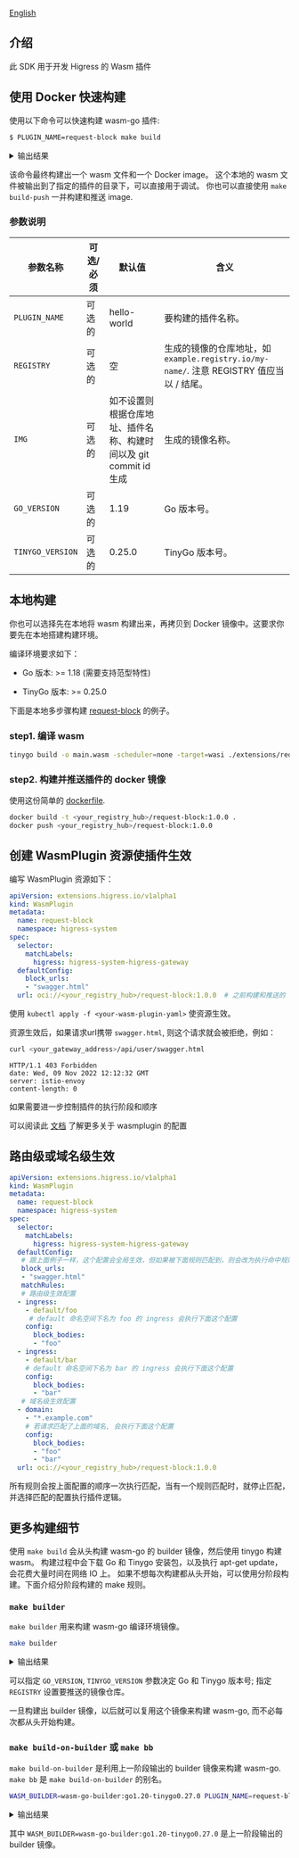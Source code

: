[English](./README_EN.md)

## 介绍

此 SDK 用于开发 Higress 的 Wasm 插件

## 使用 Docker 快速构建

使用以下命令可以快速构建 wasm-go 插件:

```bash
$ PLUGIN_NAME=request-block make build
```

<details>
<summary>输出结果</summary>
<pre><code>
DOCKER_BUILDKIT=1 docker build --build-arg PLUGIN_NAME=request-block \
                               --build-arg GO_VERSION= \
                               --build-arg TINYGO_VERSION= \
                               -t request-block:20230213-170844-ca49714 \
                               -f DockerfileBuilder \
                               --output extensions/request-block .
[+] Building 84.6s (15/15)                                                                                                                                                                                                                                                0.0s 

image:            request-block:20230211-184334-f402f86
output wasm file: extensions/request-block/plugin.wasm
</code></pre>
</details>

该命令最终构建出一个 wasm 文件和一个 Docker image。
这个本地的 wasm 文件被输出到了指定的插件的目录下，可以直接用于调试。
你也可以直接使用 `make build-push` 一并构建和推送 image.

### 参数说明

| 参数名称             | 可选/必须 | 默认值                                      | 含义                                                                   |
|------------------|-------|------------------------------------------|----------------------------------------------------------------------|
| `PLUGIN_NAME`    | 可选的   | hello-world                              | 要构建的插件名称。                                                            |
| `REGISTRY`       | 可选的   | 空                                        | 生成的镜像的仓库地址，如 `example.registry.io/my-name/`.  注意 REGISTRY 值应当以 / 结尾。 |
| `IMG`            | 可选的   | 如不设置则根据仓库地址、插件名称、构建时间以及 git commit id 生成 | 生成的镜像名称。                                                             |
| `GO_VERSION`     | 可选的   | 1.19                                     | Go 版本号。                                                              |
| `TINYGO_VERSION` | 可选的   | 0.25.0                                   | TinyGo 版本号。                                                          |

## 本地构建

你也可以选择先在本地将 wasm 构建出来，再拷贝到 Docker 镜像中。这要求你要先在本地搭建构建环境。

编译环境要求如下：

- Go 版本: >= 1.18 (需要支持范型特性)

- TinyGo 版本: >= 0.25.0

下面是本地多步骤构建 [request-block](extensions/request-block) 的例子。

### step1. 编译 wasm

```bash
tinygo build -o main.wasm -scheduler=none -target=wasi ./extensions/request-block/main.go
```

### step2. 构建并推送插件的 docker 镜像

使用这份简单的 [dockerfile](./Dockerfile).

```bash
docker build -t <your_registry_hub>/request-block:1.0.0 .
docker push <your_registry_hub>/request-block:1.0.0
```

## 创建 WasmPlugin 资源使插件生效

编写 WasmPlugin 资源如下：

```yaml
apiVersion: extensions.higress.io/v1alpha1
kind: WasmPlugin
metadata:
  name: request-block
  namespace: higress-system
spec:
  selector:
    matchLabels:
      higress: higress-system-higress-gateway
  defaultConfig:
    block_urls:
    - "swagger.html"
  url: oci://<your_registry_hub>/request-block:1.0.0  # 之前构建和推送的 image 地址
```

使用 `kubectl apply -f <your-wasm-plugin-yaml>` 使资源生效。

资源生效后，如果请求url携带 `swagger.html`, 则这个请求就会被拒绝，例如：

```bash
curl <your_gateway_address>/api/user/swagger.html
```

```text
HTTP/1.1 403 Forbidden
date: Wed, 09 Nov 2022 12:12:32 GMT
server: istio-envoy
content-length: 0
```

如果需要进一步控制插件的执行阶段和顺序

可以阅读此 [文档](https://istio.io/latest/docs/reference/config/proxy_extensions/wasm-plugin/) 了解更多关于 wasmplugin 的配置

## 路由级或域名级生效

```yaml
apiVersion: extensions.higress.io/v1alpha1
kind: WasmPlugin
metadata:
  name: request-block
  namespace: higress-system
spec:
  selector:
    matchLabels:
      higress: higress-system-higress-gateway
  defaultConfig:
   # 跟上面例子一样，这个配置会全局生效，但如果被下面规则匹配到，则会改为执行命中规则的配置
   block_urls:
   - "swagger.html"
   matchRules:
   # 路由级生效配置
  - ingress:
    - default/foo
     # default 命名空间下名为 foo 的 ingress 会执行下面这个配置
    config:
      block_bodies:
      - "foo"
  - ingress:
    - default/bar
    # default 命名空间下名为 bar 的 ingress 会执行下面这个配置
    config:
      block_bodies:
      - "bar"
   # 域名级生效配置
  - domain:
    - "*.example.com"
    # 若请求匹配了上面的域名, 会执行下面这个配置
    config:
      block_bodies:
      - "foo"
      - "bar"
  url: oci://<your_registry_hub>/request-block:1.0.0
```

所有规则会按上面配置的顺序一次执行匹配，当有一个规则匹配时，就停止匹配，并选择匹配的配置执行插件逻辑。

## 更多构建细节

使用 `make build` 会从头构建 wasm-go 的 builder 镜像，然后使用 tinygo 构建 wasm。
构建过程中会下载 Go 和 Tinygo 安装包，以及执行 apt-get update，会花费大量时间在网络 IO 上。
如果不想每次构建都从头开始，可以使用分阶段构建。下面介绍分阶段构建的 make 规则。

### `make builder`

`make builder` 用来构建 wasm-go 编译环境镜像。

```bash
make builder
```
<details>
<summary>输出结果</summary>
<pre><code>You can use the following command to build the final image in the next stage
WASM_BUILDER=wasm-go-builder:go1.19-tinygo0.26.0 PLUGIN_NAME= make bb
</code></pre>
</details>

可以指定 `GO_VERSION`, `TINYGO_VERSION` 参数决定 Go 和 Tinygo 版本号;
指定 `REGISTRY` 设置要推送的镜像仓库。

一旦构建出 builder 镜像，以后就可以复用这个镜像来构建 wasm-go, 而不必每次都从头开始构建。

### `make build-on-builder` 或 `make bb`

`make build-on-builder` 是利用上一阶段输出的 builder 镜像来构建 wasm-go.
`make bb` 是 `make build-on-builder` 的别名。

```bash
WASM_BUILDER=wasm-go-builder:go1.20-tinygo0.27.0 PLUGIN_NAME=request-block make bb
```
<details>
<summary>输出结果</summary>
<pre><code>image:            request-block:20230216-143723-c5845c1
output wasm file: extensions/request-block/plugin.wasm
</code></pre>
</details>

其中 `WASM_BUILDER=wasm-go-builder:go1.20-tinygo0.27.0` 是上一阶段输出的 builder 镜像。
